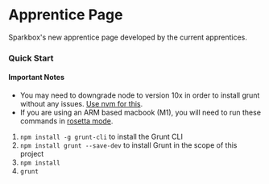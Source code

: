 # Apprentice Page

Sparkbox's new apprentice page developed by the current apprentices.

### Quick Start

#### Important Notes
- You may need to downgrade node to version 10x in order to install grunt without any issues. [Use nvm for this](https://github.com/nvm-sh/nvm).
- If you are using an ARM based macbook (M1), you will need to run these commands in [rosetta mode](https://osxdaily.com/2020/11/18/how-run-homebrew-x86-terminal-apple-silicon-mac/).

1. `npm install -g grunt-cli` to install the Grunt CLI
2. `npm install grunt --save-dev` to install Grunt in the scope of this project
3. `npm install`
4. `grunt`